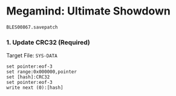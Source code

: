 # Megamind: Ultimate Showdown 

`BLES00867.savepatch`

### 1. Update CRC32 (Required)

Target File: `SYS-DATA`

```
set pointer:eof-3
set range:0x000000,pointer
set [hash]:CRC32
set pointer:eof-3
write next (0):[hash]
```

